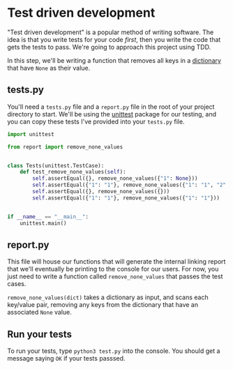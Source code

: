 # Test driven development

"Test driven development" is a popular method of writing software. The idea is that you write tests for your code *first*, then you write the code that gets the tests to pass. We're going to approach this project using TDD.

In this step, we'll be writing a function that removes all keys in a  [dictionary](https://app.qvault.io/course/f9a25dfb-3e00-4727-ac78-36de82315355/3afd4fce-5c36-4fa2-837b-f71cb1249331) that have `None` as their value.

## tests.py

You'll need a `tests.py` file and a `report.py` file in the root of your project directory to start. We'll be using the [unittest](https://docs.python.org/3/library/unittest.html) package for our testing, and you can copy these tests I've provided into your `tests.py` file.

```python
import unittest

from report import remove_none_values


class Tests(unittest.TestCase):
    def test_remove_none_values(self):
        self.assertEqual({}, remove_none_values({"1": None}))
        self.assertEqual({"1": "1"}, remove_none_values({"1": "1", "2": None}))
        self.assertEqual({}, remove_none_values({}))
        self.assertEqual({"1": "1"}, remove_none_values({"1": "1"}))


if __name__ == "__main__":
    unittest.main()
```

## report.py

This file will house our functions that will generate the internal linking report that we'll eventually be printing to the console for our users. For now, you just need to write a function called `remove_none_values` that passes the test cases.

`remove_none_values(dict)` takes a dictionary as input, and scans each key/value pair, removing any keys from the dictionary that have an associated `None` value.

## Run your tests

To run your tests, type `python3 test.py` into the console. You should get a message saying `OK` if your tests passsed.
